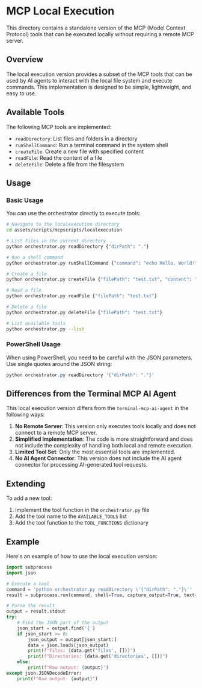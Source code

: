 # MCP Local Execution

This directory contains a standalone version of the MCP (Model Context Protocol) tools that can be executed locally without requiring a remote MCP server.

## Overview

The local execution version provides a subset of the MCP tools that can be used by AI agents to interact with the local file system and execute commands. This implementation is designed to be simple, lightweight, and easy to use.

## Available Tools

The following MCP tools are implemented:

- `readDirectory`: List files and folders in a directory
- `runShellCommand`: Run a terminal command in the system shell
- `createFile`: Create a new file with specified content
- `readFile`: Read the content of a file
- `deleteFile`: Delete a file from the filesystem

## Usage

### Basic Usage

You can use the orchestrator directly to execute tools:

```bash
# Navigate to the localexecution directory
cd assets/scripts/mcpscripts/localexecution

# List files in the current directory
python orchestrator.py readDirectory {"dirPath": "."}

# Run a shell command
python orchestrator.py runShellCommand {"command": "echo Hello, World!"}

# Create a file
python orchestrator.py createFile {"filePath": "test.txt", "content": "Hello, World!"}

# Read a file
python orchestrator.py readFile {"filePath": "test.txt"}

# Delete a file
python orchestrator.py deleteFile {"filePath": "test.txt"}

# List available tools
python orchestrator.py --list
```

### PowerShell Usage

When using PowerShell, you need to be careful with the JSON parameters. Use single quotes around the JSON string:

```powershell
python orchestrator.py readDirectory '{"dirPath": "."}'
```

## Differences from the Terminal MCP AI Agent

This local execution version differs from the `terminal-mcp-ai-agent` in the following ways:

1. **No Remote Server**: This version only executes tools locally and does not connect to a remote MCP server.
2. **Simplified Implementation**: The code is more straightforward and does not include the complexity of handling both local and remote execution.
3. **Limited Tool Set**: Only the most essential tools are implemented.
4. **No AI Agent Connector**: This version does not include the AI agent connector for processing AI-generated tool requests.

## Extending

To add a new tool:

1. Implement the tool function in the `orchestrator.py` file
2. Add the tool name to the `AVAILABLE_TOOLS` list
3. Add the tool function to the `TOOL_FUNCTIONS` dictionary

## Example

Here's an example of how to use the local execution version:

```python
import subprocess
import json

# Execute a tool
command = 'python orchestrator.py readDirectory \'{"dirPath": "."}\''
result = subprocess.run(command, shell=True, capture_output=True, text=True)

# Parse the result
output = result.stdout
try:
    # Find the JSON part of the output
    json_start = output.find('{')
    if json_start >= 0:
        json_output = output[json_start:]
        data = json.loads(json_output)
        print(f"Files: {data.get('files', [])}")
        print(f"Directories: {data.get('directories', [])}")
    else:
        print(f"Raw output: {output}")
except json.JSONDecodeError:
    print(f"Raw output: {output}")
```
